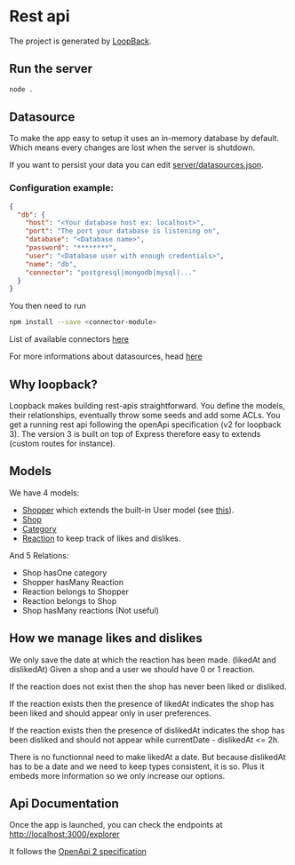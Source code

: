 # Rest api

The project is generated by [LoopBack](http://loopback.io).

## Run the server

```bash
node .
```

## Datasource

To make the app easy to setup it uses an in-memory database by default. Which means every changes are lost when the server is shutdown.

If you want to persist your data you can edit [server/datasources.json](server/datasources.json).

### Configuration example:

```json
{
  "db": {
    "host": "<Your database host ex: localhost>",
    "port": "The port your database is listening on",
    "database": "<Database name>",
    "password": "********",
    "user": "<Database user with enough credentials>",
    "name": "db",
    "connector": "postgresql|mongodb|mysql|..."
  }
}
```
You then need to run
```bash
npm install --save <connector-module>
```
List of available connectors [here](https://loopback.io/doc/en/lb3/Database-connectors.html)

For more informations about datasources, head [here](https://loopback.io/doc/en/lb3/Defining-data-sources.html)

## Why loopback?

Loopback makes building rest-apis straightforward.
You define the models, their relationships, eventually throw some seeds and add some ACLs.
You get a running rest api following the openApi specification (v2 for loopback 3).
The version 3 is built on top of Express therefore easy to extends (custom routes for instance).

## Models

We have 4 models:
* [Shopper](common/models/shopper.json) which extends the built-in User model (see [this](https://github.com/bigari/shops-nearby/commit/6c6041e428d47ab93f63bbaa5986f83f32ddc6d6)).
* [Shop](common/models/shop.json)
* [Category](common/models/category.json)
* [Reaction](common/models/reaction.json) to keep track of likes and dislikes.

And 5 Relations:

* Shop hasOne category
* Shopper hasMany Reaction
* Reaction belongs to Shopper
* Reaction belongs to Shop
* Shop hasMany reactions (Not useful)

## How we manage likes and dislikes

We only save the date at which the reaction has been made. (likedAt and dislikedAt)
Given a shop and a user we should have 0 or 1 reaction.

If the reaction does not exist then the shop has never been liked or disliked.

If the reaction exists then the presence of likedAt indicates the shop has been liked and should appear only in user preferences.

If the reaction exists then the presence of dislikedAt indicates the shop has been disliked and should not appear while currentDate - dislikedAt <= 2h.

There is no functionnal need to make likedAt a date. But because dislikedAt has to be a date and we need to keep types consistent, it is so. Plus it embeds more information so we only increase our options.

## Api Documentation

Once the app is launched, you can check the endpoints at [http://localhost:3000/explorer](http://localhost:3000/explorer)

It follows the [OpenApi 2 specification](https://github.com/OAI/OpenAPI-Specification/blob/master/versions/2.0.md)
